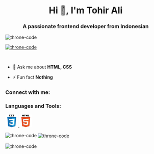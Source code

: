 <h1 align="center">Hi 👋, I'm Tohir Ali</h1>
<h3 align="center">A passionate frontend developer from Indonesian</h3>

<p align="left"> <img src="https://komarev.com/ghpvc/?username=throne-code&label=Profile%20views&color=0e75b6&style=flat" alt="throne-code" /> </p>

<p align="left"> <a href="https://github.com/ryo-ma/github-profile-trophy"><img src="https://github-profile-trophy.vercel.app/?username=throne-code" alt="throne-code" /></a> </p>

<p align="left"> <a href="https://twitter.com/" target="blank"><img src="https://img.shields.io/twitter/follow/?logo=twitter&style=for-the-badge" alt="" /></a> </p>

- 💬 Ask me about **HTML, CSS**

- ⚡ Fun fact **Nothing**

<h3 align="left">Connect with me:</h3>
<p align="left">
</p>

<h3 align="left">Languages and Tools:</h3>
<p align="left"> <a href="https://www.w3schools.com/css/" target="_blank" rel="noreferrer"> <img src="https://raw.githubusercontent.com/devicons/devicon/master/icons/css3/css3-original-wordmark.svg" alt="css3" width="40" height="40"/> </a> <a href="https://www.w3.org/html/" target="_blank" rel="noreferrer"> <img src="https://raw.githubusercontent.com/devicons/devicon/master/icons/html5/html5-original-wordmark.svg" alt="html5" width="40" height="40"/> </a> </p>

<p><img align="left" src="https://github-readme-stats.vercel.app/api/top-langs?username=throne-code&show_icons=true&locale=en&layout=compact" alt="throne-code" /></p>

<p>&nbsp;<img align="center" src="https://github-readme-stats.vercel.app/api?username=throne-code&show_icons=true&locale=en" alt="throne-code" /></p>

<p><img align="center" src="https://github-readme-streak-stats.herokuapp.com/?user=throne-code&" alt="throne-code" /></p>
